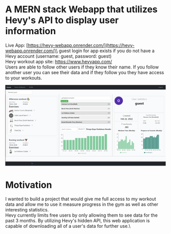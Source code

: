 # A MERN stack Webapp that utilizes Hevy's API to display user information
Live App: [https://hevy-webapp.onrender.com/](https://hevy-webapp.onrender.com/)\
guest login for app exists if you do not have a Hevy account (username: guest, password: guest)\
Hevy workout app site: https://www.hevyapp.com/ \
Users are able to follow other users if they know their name. If you follow another user you can see their data and if they follow you they have access to your workouts.

![dashboard Img](./ReadMeImgs/dashBoard.png)

# Motivation
 I wanted to build a project that would give me full access to my workout data and allow me to use it measure progress in the gym as well as other interesting statistics.\
 Hevy currently limits free users by only allowing them to see data for the past 3 months. By utilizing Hevy's hidden API, this web application is capable of downloading all of a user's data for further use.\
